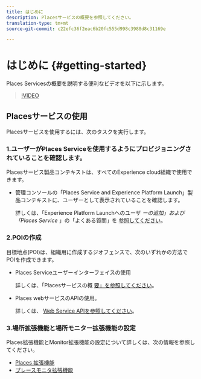 ```yaml
---
title: はじめに
description: Placesサービスの概要を参照してください。
translation-type: tm+mt
source-git-commit: c22efc36f2eac6b20fc555d998c3988d8c31169e

---
```



# はじめに {#getting-started}

Places Servicesの概要を説明する便利なビデオを以下に示します。

>[!VIDEO](https://www.youtube.com/watch?v=aV6i_ayxWCw)

## Placesサービスの使用

Placesサービスを使用するには、次のタスクを実行します。

### 1.ユーザーがPlaces Serviceを使用するようにプロビジョニングされていることを確認します。

Placesサービス製品コンテキストは、すべてのExperience cloud組織で使用できます。

* 管理コンソールの「Places Service and Experience Platform Launch」製品コンテキストに、ユーザーとして表示されていることを確認します。

   詳しくは、「Experience Platform Launchへのユーザ *ーの追加」および「Places Service* 」の「よくある質問」を [参照してください](/help/places-gain-access.md)。


### 2.POIの作成

目標地点(POI)は、組織用に作成するジオフェンスで、次のいずれかの方法でPOIを作成できます。

* Places Serviceユーザーインターフェイスの使用

   詳しくは、「Placesサービスの概 [要」を参照してください](/help/poi-mgmt-ui/poi-mgmt-ui-overview.md)。

* Places webサービスのAPIの使用。

   詳しくは、 [Web Service APIを参照してください](/help/web-service-api/places-web-services.md)。


### 3.場所拡張機能と場所モニター拡張機能の設定

Places拡張機能とMonitor拡張機能の設定について詳しくは、次の情報を参照してください。

* [Places 拡張機能](/help/places-ext-aep-sdks/places-extension/places-extension.md)
* [プレースモニタ拡張機能](/help/places-ext-aep-sdks/places-monitor-extension/places-monitor-extension.md)
